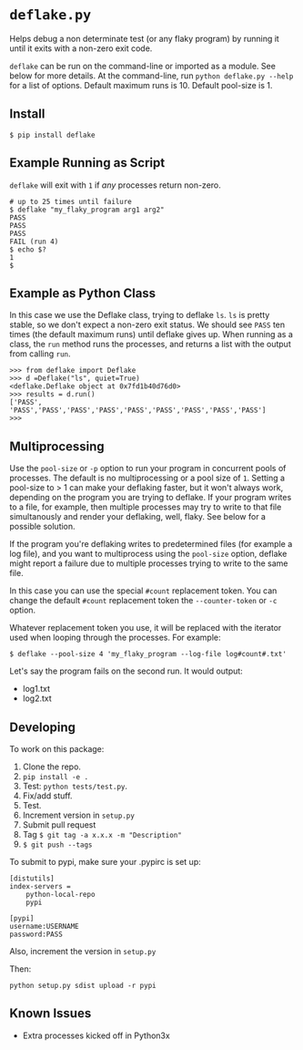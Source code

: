# `deflake.py`

Helps debug a non determinate test (or any flaky program) by running it until it exits with a non-zero exit code.

`deflake` can be run on the command-line or imported as a module. See below for more details.
At the command-line, run `python deflake.py --help` for a list of options. Default maximum runs is
10. Default pool-size is 1. 

## Install

`$ pip install deflake`

## Example Running as Script
`deflake` will exit with `1` if *any* processes return  non-zero.

```
# up to 25 times until failure
$ deflake "my_flaky_program arg1 arg2"
PASS
PASS
PASS
FAIL (run 4)
$ echo $?
1
$
```

## Example as Python Class
In this case we use the Deflake class, trying to deflake `ls`. `ls`
is pretty stable, so we don't expect a non-zero exit status.
We should see `PASS` ten times (the default maximum runs) until deflake gives up.
When running as a class, the `run` method runs the processes, and returns a list
with the output from calling `run`.

```
>>> from deflake import Deflake
>>> d =Deflake("ls", quiet=True)
<deflake.Deflake object at 0x7fd1b40d76d0>
>>> results = d.run()
['PASS', 'PASS','PASS','PASS','PASS','PASS','PASS','PASS','PASS','PASS']
>>>
```

## Multiprocessing
Use the `pool-size` or `-p` option to run your program in concurrent pools of processes. The default is no multiprocessing
or a pool size of `1`. Setting a pool-size to > 1 can make your deflaking faster,
but it won't always work, depending on the program you are trying to deflake. If your program
writes to a file, for example, then multiple processes may try to write to that file simultanously and
render your deflaking, well, flaky. See below for a possible solution. 

If the program you're deflaking writes to predetermined files (for example a log file), and you want
to multiprocess using the `pool-size` option, deflake might report a failure due to multiple processes
trying to write to the same file.

In this case you can use the special `#count` replacement token. You can change the default `#count` replacement token
the `--counter-token` or `-c` option. 

Whatever replacement token you use, it will be replaced
with the iterator used when looping through the processes. For example:

```
$ deflake --pool-size 4 'my_flaky_program --log-file log#count#.txt'
```

Let's say the program fails on the second run. It would output:

- log1.txt
- log2.txt

## Developing
To work on this package:

1. Clone the repo.
1. `pip install -e .`
1. Test: `python tests/test.py`.
1. Fix/add stuff.
1. Test.
1. Increment version in `setup.py`
1. Submit pull request
1. Tag `$ git tag -a x.x.x -m "Description"`
1. `$ git push --tags`

To submit to pypi, make sure your .pypirc is set up:

```
[distutils]
index-servers =
    python-local-repo
    pypi

[pypi]
username:USERNAME
password:PASS
```

Also, increment the version in `setup.py`

Then:

```
python setup.py sdist upload -r pypi
```

## Known Issues
- Extra processes kicked off in Python3x
